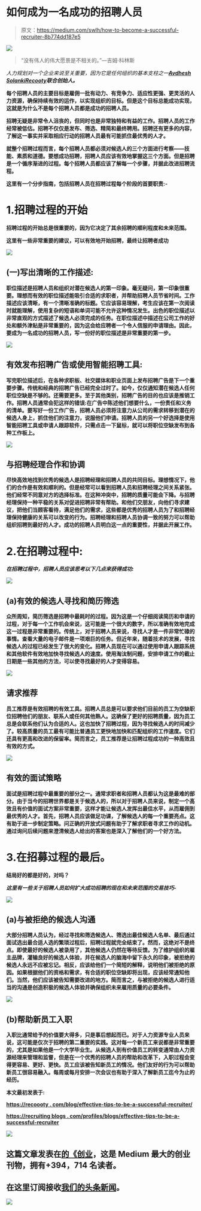 # 如何成为一名成功的招聘人员

> 原文：<https://medium.com/swlh/how-to-become-a-successful-recruiter-8b774dd187e5>

![](img/e4ce772c8f448a93ccc6a6ee5554045e.png)

> “没有伟人的伟大愿景是不相关的。”—吉姆·科林斯

*人力规划对一个企业来说至关重要，因为它是任何组织的基本支柱之一*[***Avdhesh Solanki***](https://www.linkedin.com/in/avdheshsolanki/)**[***Recooty***](https://recooty.com/)*联合创始人。***

**每个招聘人员的主要目标是雇佣一批有动力、有竞争力、适应性更强、更灵活的人力资源，确保持续有效的运作，以实现组织的目标。但是这个目标总能成功实现，这就是为什么不是每个招聘人员都是成功的招聘人员。**

**招聘无疑是非常令人沮丧的，但同时也是非常独特和有益的工作。招聘人员的工作经常被低估。招聘不仅仅是发布、筛选、精简和最终聘用。招聘还有更多的内容，了解这一事实并采取相应行动的招聘人员最有可能抓住最优秀的人才。**

**就整个招聘过程而言，每个招聘人员都必须对候选人的三个方面进行考察——技能、素质和道德。要想成功招聘，招聘人员应该有效地掌握这三个方面。但是招聘是一个循序渐进的过程。每个招聘人员都应该了解每一个步骤，并据此改进招聘流程。**

**这里有一个分步指南，包括招聘人员在招聘过程每个阶段的首要职责:-**

# **1.招聘过程的开始**

**招聘过程的开始总是很重要的，因为它决定了其余招聘的顺利程度和未来范围。**

**这里有一些非常重要的建议，可以有效地开始招聘，最终让招聘者成功**

**![](img/2cefd5ea5bf558f6d40b3a46a53aa551.png)**

## **(一)写出清晰的工作描述:**

**职位描述是招聘人员和组织对潜在候选人的第一印象。毫无疑问，第一印象很重要。理想而有效的职位描述能吸引合适的求职者，并帮助招聘人员节省时间。工作描述应该清晰，有一个清晰准确的标题。它应该容易理解，考生应该在第一次阅读时就能理解，使用复杂的短语和单词可能不允许这种情况发生。出色的职位描述以非常直观的方式描述了候选人必须完成的任务。在职位描述中描述在公司工作的好处和额外津贴是非常重要的，因为这会给应聘者一个令人信服的申请理由。因此，要成为一名成功的招聘人员，写一份好的职位描述是非常重要的第一步。**

**![](img/9e7eb5b60f722d304964537beeb93e30.png)**

## **有效发布招聘广告或使用智能招聘工具:**

**写完职位描述后，在各种求职板、社交媒体和职业页面上发布招聘广告是下一个重要步骤。传统和经典的招聘广告已经完全过时了。如今，仅仅通知潜在候选人任何职位空缺是不够的。还需要更多。至于其他类别，招聘广告的目的也应该是推销工作。招聘人员通常会犯这样的错误:在广告中陈述他们想要什么，一份责任和义务的清单。要写好一份工作广告，招聘人员必须将注意力从公司的需求转移到潜在的候选人身上，抓住他们的注意力，说服他们申请。招聘人员的另一个好选择是使用智能招聘工具或申请人跟踪软件，只需点击一下鼠标，就可以将职位空缺发布到各种工作板上。**

**![](img/f39c8fe68a936cdaec73895d540a7cb8.png)**

## **与招聘经理合作和协调**

**尽快高效地找到优秀的候选人是招聘经理和招聘人员的共同目标。理想情况下，他们的合作是有效和顺利的。但是经常可以看到招聘人员和招聘经理之间关系紧张。他们经常不同意对方的选择标准。在这种冲突中，招聘的质量可能会下降。与招聘经理保持一种平稳的关系对促进招聘非常有帮助。和他们交朋友，向他们寻求建议，把他们当顾客看待，满足他们的需求，这些都是优秀的招聘人员为了和招聘经理保持健康的关系可以改变的行为。招聘经理和招聘人员协调一致的努力可以帮助组织招聘到最好的人才。成功的招聘人员明白这一点的重要性，并据此开展工作。**

# **2.在招聘过程中:**

***在招聘过程中，招聘人员应该思考以下几点来获得成功:***

**![](img/d99721e7b6c82e7a63b39e3e04f3c16e.png)**

## **(a)有效的候选人寻找和简历筛选**

**众所周知，简历筛选是招聘中最耗时的过程。因为这是一个仔细阅读简历和申请的过程，对于每一个工作机会来说，这可能是一个很大的数字，所以准确有效地完成这一过程是非常重要的。传统上，对于招聘人员来说，寻找人才是一件非常忙碌的事情。查看大量的电子邮件是一项艰巨的任务。但近年来，随着技术的发展，寻找候选人的过程已经发生了很大的变化。招聘人员现在可以通过使用申请人跟踪系统和其他软件有效地加快寻找候选人的速度。使用淘汰制问题，安排申请工作的截止日期是一些其他的方法，可以使寻找最好的人才变得容易。**

**![](img/0e4590b08278af2292ac7e71c9669275.png)**

## **请求推荐**

**员工推荐是有效招聘的有效工具。招聘人员总是可以要求他们目前的员工为空缺职位招聘他们的朋友、联系人或任何其他熟人。这确保了更好的招聘质量，因为员工总是会联系他们认为合适的人。这也加快了招聘过程，因为寻找候选人的时间减少了。较高质量的员工最有可能比普通员工更快地加快和匹配组织的工作速度。它们还具有更高和改进的保留率。简而言之，员工推荐是让招聘过程成功的一种高效且有效的方式。**

**![](img/e444d6317110c4e88b60b21d7dfd6564.png)**

## **有效的面试策略**

**面试是招聘过程中最重要的部分之一。通常求职者和招聘人员都认为这是最难的部分。由于当今的招聘世界都是关于候选人的，所以对于招聘人员来说，制定一个高效且有价值的面试方案非常重要，这样才能让候选人发挥出最佳水平，从而雇佣到最优秀的人才。首先，招聘人员应该做足功课，了解候选人的每一个重要亮点。这有助于进一步制定策略。问正确的开放式问题有助于了解求职者寻求工作的动机。通过询问后续问题来澄清候选人给出的答案也是深入了解他们的一个好方法。**

# **3.在招募过程的最后。**

**结局好的都是好的，对吗？**

***这里有一些关于招聘人员如何扩大成功招聘的现在和未来范围的交易技巧-***

**![](img/2f72a9774658a9a7eb9607ab5e6dad14.png)**

## **(a)与被拒绝的候选人沟通**

**大部分招聘人员认为，经过寻找和筛选候选人、筛选出最佳候选人名单、最后通过面试选出最合适人选的繁琐过程后，招聘过程就完全结束了。然而，这绝对不是终点。即使最好的候选人被录用了，其他候选人仍然在等待反馈。为了维护组织的雇主品牌，灌输良好的候选人体验，并在候选人的脑海中留下永久的印象，被拒绝的候选人永远不应被忘记。相反，应该给他们一个简短的解释，说明他们被拒绝的原因。如果根据他们的资格和需求，有合适的职位空缺即将出现，应该经常通知他们。当然，他们应该被告知需要改进的地方。简而言之，与被拒绝的候选人进行适当的沟通是创造积极的候选人体验并确保组织未来雇用质量的必要条件。**

**![](img/8bc935fdb4d674b008f3fe6675c2527e.png)**

## **(b)帮助新员工入职**

**入职比通常给予的价值要大得多，只是事后想起而已。对于人力资源专业人员来说，这可能是仅次于招聘的第二重要的实践。这对每一个新员工来说都是非常重要的，尤其是如果他是一个大学毕业生。从候选人到有价值员工的转变通常由人力资源经理来管理和监督，但是在一个优秀的招聘人员的帮助和改革下，入职过程会变得更容易、更好、更快。员工应该被告知新员工的情况。他们友好的行为可以帮助新员工很容易融入。每周或每月安排一次会议也有助于深入了解新员工迄今为止的经历。**

**本文最初发表于:**

**[https://recoooty . com/blog/effective-tips-to-be-a-successful-recruiter/](https://recooty.com/blog/effective-tips-to-be-a-successful-recruiter/)**

**[https://recruiting blogs . com/profiles/blogs/effective-tips-to-be-a-successful-recruiter](https://recruitingblogs.com/profiles/blogs/effective-tips-to-become-a-successful-recruiter)**

**[![](img/308a8d84fb9b2fab43d66c117fcc4bb4.png)](https://medium.com/swlh)**

## **这篇文章发表在[的《创业](https://medium.com/swlh)，这是 Medium 最大的创业刊物，拥有+394，714 名读者。**

## **在这里订阅接收[我们的头条新闻](http://growthsupply.com/the-startup-newsletter/)。**

**[![](img/b0164736ea17a63403e660de5dedf91a.png)](https://medium.com/swlh)**